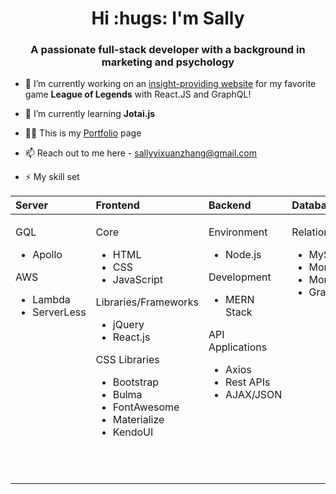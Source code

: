 
<h1 align="center">Hi :hugs: I'm Sally</h1>
<h3 align="center">A passionate full-stack developer with a background in marketing and psychology</h3>

- 🔭 I’m currently working on an [insight-providing website](https://github.com/banbanleelee/carry) for my favorite game **League of Legends** with React.JS and GraphQL! 

- 🌱 I’m currently learning **Jotai.js**

- 👨‍💻 This is my [Portfolio](https://banbanleelee.github.io/ReactPortfolio/) page

- 📫 Reach out to me here - sallyyixuanzhang@gmail.com

- ⚡ My skill set

<table>
<thead>
<tr ALIGN="LEFT">
<th>Server</th>
<th>Frontend</th>
<th>Backend</th>
<th>Databases</th>
<th>Miscellaneous</th>
</tr>
</thead>
<tbody>
<tr VALIGN="TOP">
<td><p>GQL</p><ul><li>Apollo</li></ul><p>AWS</p><ul><li>Lambda</li><li>ServerLess</li></ul></td>
<td><p>Core</p><ul><li>HTML</li><li>CSS</li><li>JavaScript</li></ul><p>Libraries/Frameworks</p><ul><li>jQuery</li><li>React.js</li></ul><p>CSS Libraries</p><ul><li>Bootstrap</li><li>Bulma</li><li>FontAwesome</li><li>Materialize</li><li>KendoUI</li></ul></td>
<td><p>Environment</p><ul><li>Node.js</li></ul><p>Development</p><ul><li>MERN Stack</li></ul><p>API Applications</p><ul><li>Axios</li><li>Rest APIs</li><li>AJAX/JSON</li></ul></td>
<td><p>Relational</p><ul><li>MySQL</li><li>MongoDB</li><li>Mongoose</li><li>GraphQL</li></ul></td>
<td><p>Process Management</p><ul><li>Agile Methodology</li></ul><p>Source Control</p><ul><li>Git, Shell Scripting</li></ul><p>IDEs</p><ul><li>Visual Studio Code</li></ul><p>Graphics</p><ul><li>Adobe Photoshop</li><li>Canva</li></ul></td>
</tr>
</tbody>
</table>
